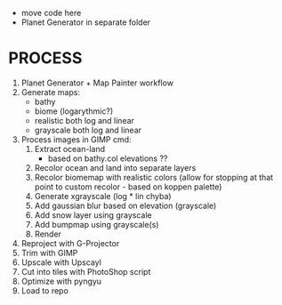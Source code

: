 - move code here
- Planet Generator in separate folder

# PROCESS
1. Planet Generator + Map Painter workflow
2. Generate maps:
   - bathy
   - biome (logarythmic?)
   - realistic both log and linear
   - grayscale both log and linear
3. Process images in GIMP cmd:
   1. Extract ocean-land
      - based on bathy.col elevations ??
   2. Recolor ocean and land into separate layers
   3. Recolor biomemap with realistic colors (allow for stopping at that point to custom recolor - based on koppen palette)
   4. Generate xgrayscale (log * lin chyba)
   5. Add gaussian blur based on elevation (grayscale)
   6. Add snow layer using grayscale
   7. Add bumpmap using grayscale(s)
   8. Render
4. Reproject with G-Projector
5. Trim with GIMP
6. Upscale with Upscayl
7. Cut into tiles with PhotoShop script
8. Optimize with pyngyu
9. Load to repo